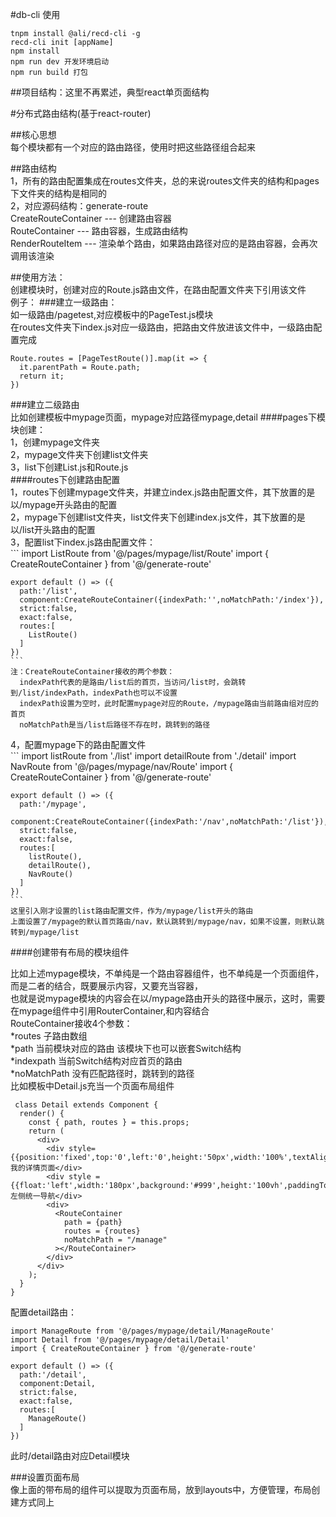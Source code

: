 #db-cli 使用  
  
```
tnpm install @ali/recd-cli -g
recd-cli init [appName]
npm install 
npm run dev 开发环境启动
npm run build 打包
```

##项目结构：这里不再累述，典型react单页面结构  


#分布式路由结构(基于react-router)  

##核心思想  
每个模块都有一个对应的路由路径，使用时把这些路径组合起来

##路由结构  
1，所有的路由配置集成在routes文件夹，总的来说routes文件夹的结构和pages下文件夹的结构是相同的  
2，对应源码结构：generate-route  
  CreateRouteContainer --- 创建路由容器  
  RouteContainer --- 路由容器，生成路由结构  
  RenderRouteItem --- 渲染单个路由，如果路由路径对应的是路由容器，会再次调用该渲染  

##使用方法：  
创建模块时，创建对应的Route.js路由文件，在路由配置文件夹下引用该文件  
例子：
  ###建立一级路由：  
  如一级路由/pagetest,对应模板中的PageTest.js模块  
  在routes文件夹下index.js对应一级路由，把路由文件放进该文件中，一级路由配置完成  
  ```
  Route.routes = [PageTestRoute()].map(it => {
    it.parentPath = Route.path;
    return it;
  })
  ```
  ###建立二级路由  
  比如创建模板中mypage页面，mypage对应路径mypage,detail
  ####pages下模块创建：  
  1，创建mypage文件夹  
  2，mypage文件夹下创建list文件夹  
  3，list下创建List.js和Route.js  
  ####routes下创建路由配置  
  1，routes下创建mypage文件夹，并建立index.js路由配置文件，其下放置的是以/mypage开头路由的配置  
  2，mypage下创建list文件夹，list文件夹下创建index.js文件，其下放置的是以/list开头路由的配置  
  3，配置list下index.js路由配置文件：  
    ```
    import ListRoute from '@/pages/mypage/list/Route'
    import { CreateRouteContainer } from '@/generate-route'

    export default () => ({
      path:'/list',
      component:CreateRouteContainer({indexPath:'',noMatchPath:'/index'}),
      strict:false,
      exact:false,
      routes:[
        ListRoute()
      ]
    })
    ```
    注：CreateRouteContainer接收的两个参数：  
      indexPath代表的是路由/list后的首页，当访问/list时，会跳转到/list/indexPath，indexPath也可以不设置  
      indexPath设置为空时，此时配置mypage对应的Route，/mypage路由当前路由组对应的首页  
      noMatchPath是当/list后路径不存在时，跳转到的路径  
  4，配置mypage下的路由配置文件  
    ```
    import listRoute from './list'
    import detailRoute from './detail'
    import NavRoute from '@/pages/mypage/nav/Route'
    import { CreateRouteContainer } from '@/generate-route'

    export default () => ({
      path:'/mypage',
      component:CreateRouteContainer({indexPath:'/nav',noMatchPath:'/list'}),
      strict:false,
      exact:false,
      routes:[
        listRoute(),
        detailRoute(),
        NavRoute()
      ]
    })
    ```
    这里引入刚才设置的list路由配置文件，作为/mypage/list开头的路由  
    上面设置了/mypage的默认首页路由/nav，默认跳转到/mypage/nav，如果不设置，则默认跳转到/mypage/list  
  ####创建带有布局的模块组件  
    
  比如上述mypage模块，不单纯是一个路由容器组件，也不单纯是一个页面组件，而是二者的结合，既要展示内容，又要充当容器，  
  也就是说mypage模块的内容会在以/mypage路由开头的路径中展示，这时，需要在mypage组件中引用RouterContainer,和内容结合  
  RouteContainer接收4个参数：  
    *routes 子路由数组  
    *path 当前模块对应的路由 该模块下也可以嵌套Switch结构  
    *indexpath 当前Switch结构对应首页的路由  
    *noMatchPath 没有匹配路径时，跳转到的路径  
  比如模板中Detail.js充当一个页面布局组件   
    
  ```
   class Detail extends Component {
    render() {
      const { path, routes } = this.props;
      return (
        <div>
          <div style={{position:'fixed',top:'0',left:'0',height:'50px',width:'100%',textAlign:'center',background:'#ccc'}}>我的详情页面</div>
          <div style = {{float:'left',width:'180px',background:'#999',height:'100vh',paddingTop:'100px'}}>左侧统一导航</div>
          <div>
            <RouteContainer
              path = {path}
              routes = {routes}
              noMatchPath = "/manage"
            ></RouteContainer>
          </div>
        </div>
      );
    }
  }
  ```
  配置detail路由：  

  ```
  import ManageRoute from '@/pages/mypage/detail/ManageRoute'
  import Detail from '@/pages/mypage/detail/Detail'
  import { CreateRouteContainer } from '@/generate-route'

  export default () => ({
    path:'/detail',
    component:Detail,
    strict:false,
    exact:false,
    routes:[
      ManageRoute()
    ]
  })
  ```
  此时/detail路由对应Detail模块  

  ###设置页面布局  
  像上面的带布局的组件可以提取为页面布局，放到layouts中，方便管理，布局创建方式同上





